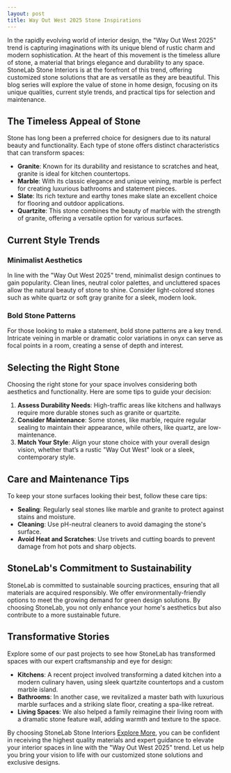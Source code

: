 ```yaml
---
layout: post
title: Way Out West 2025 Stone Inspirations
---
```



In the rapidly evolving world of interior design, the "Way Out West 2025" trend is capturing imaginations with its unique blend of rustic charm and modern sophistication. At the heart of this movement is the timeless allure of stone, a material that brings elegance and durability to any space. StoneLab Stone Interiors is at the forefront of this trend, offering customized stone solutions that are as versatile as they are beautiful. This blog series will explore the value of stone in home design, focusing on its unique qualities, current style trends, and practical tips for selection and maintenance.

## The Timeless Appeal of Stone

Stone has long been a preferred choice for designers due to its natural beauty and functionality. Each type of stone offers distinct characteristics that can transform spaces:

- **Granite**: Known for its durability and resistance to scratches and heat, granite is ideal for kitchen countertops.
- **Marble**: With its classic elegance and unique veining, marble is perfect for creating luxurious bathrooms and statement pieces.
- **Slate**: Its rich texture and earthy tones make slate an excellent choice for flooring and outdoor applications.
- **Quartzite**: This stone combines the beauty of marble with the strength of granite, offering a versatile option for various surfaces.

## Current Style Trends

### Minimalist Aesthetics

In line with the "Way Out West 2025" trend, minimalist design continues to gain popularity. Clean lines, neutral color palettes, and uncluttered spaces allow the natural beauty of stone to shine. Consider light-colored stones such as white quartz or soft gray granite for a sleek, modern look.

### Bold Stone Patterns

For those looking to make a statement, bold stone patterns are a key trend. Intricate veining in marble or dramatic color variations in onyx can serve as focal points in a room, creating a sense of depth and interest.

## Selecting the Right Stone

Choosing the right stone for your space involves considering both aesthetics and functionality. Here are some tips to guide your decision:

1. **Assess Durability Needs**: High-traffic areas like kitchens and hallways require more durable stones such as granite or quartzite.
2. **Consider Maintenance**: Some stones, like marble, require regular sealing to maintain their appearance, while others, like quartz, are low-maintenance.
3. **Match Your Style**: Align your stone choice with your overall design vision, whether that’s a rustic "Way Out West" look or a sleek, contemporary style.

## Care and Maintenance Tips

To keep your stone surfaces looking their best, follow these care tips:

- **Sealing**: Regularly seal stones like marble and granite to protect against stains and moisture.
- **Cleaning**: Use pH-neutral cleaners to avoid damaging the stone's surface.
- **Avoid Heat and Scratches**: Use trivets and cutting boards to prevent damage from hot pots and sharp objects.

## StoneLab's Commitment to Sustainability

StoneLab is committed to sustainable sourcing practices, ensuring that all materials are acquired responsibly. We offer environmentally-friendly options to meet the growing demand for green design solutions. By choosing StoneLab, you not only enhance your home's aesthetics but also contribute to a more sustainable future.

## Transformative Stories

Explore some of our past projects to see how StoneLab has transformed spaces with our expert craftsmanship and eye for design:

- **Kitchens**: A recent project involved transforming a dated kitchen into a modern culinary haven, using sleek quartzite countertops and a custom marble island.
- **Bathrooms**: In another case, we revitalized a master bath with luxurious marble surfaces and a striking slate floor, creating a spa-like retreat.
- **Living Spaces**: We also helped a family reimagine their living room with a dramatic stone feature wall, adding warmth and texture to the space.

By choosing StoneLab Stone Interiors [Explore More](https://stonelab.se), you can be confident in receiving the highest quality materials and expert guidance to elevate your interior spaces in line with the "Way Out West 2025" trend. Let us help you bring your vision to life with our customized stone solutions and exclusive designs.